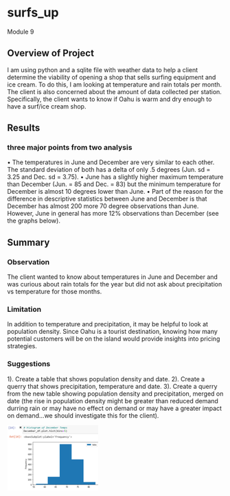 # surfs_up
Module 9

## Overview of Project
I am using python and a sqlite file with weather data to help a client determine 
the viability of opening a shop that sells surfing equipment and ice cream. To do
this, I am looking at temperature and rain totals per month. The client is also
concerned about the amount of data collected per station. Specifically, the client 
wants to know if Oahu is warm and dry enough to have a surf/ice cream shop.

## Results
### three major points from two analysis 
•	The temperatures in June and December are very similar to each other. The standard 
deviation of both has a delta of only .5 degrees (Jun. sd = 3.25 and Dec. sd = 3.75).
•	June has a slightly higher maximum temperature than December (Jun. = 85 and Dec. = 
83) but the minimum temperature for December is almost 10 degrees lower than June.
•	Part of the reason for the difference in descriptive statistics between June and 
December is that December has almost 200 more 70 degree observations than June. However, 
June in general has more 12% observations than December (see the graphs below).  

## Summary
### Observation
The client wanted to know about temperatures in June and December and was curious
about rain totals for the year but did not ask about precipitation vs temperature
for those months. 

### Limitation
In addition to temperature and precipitation, it may be helpful to look at population
density. Since Oahu is a tourist destination, knowing how many potential customers
will be on the island would provide insights into pricing strategies.

### Suggestions
1). Create a table that shows population density and date.
2). Create a querry that shows precipitation, temperature and date.
3). Create a querry from the new table showing population density and
precipitation, merged on date (the rise in population density might be greater than
reduced demand durring rain or may have no effect on demand or may have a greater
impact on demand...we should investigate this for the client).


![alt text](https://github.com/thegreatkeej/surfs_up/blob/main/Resources/Dec_Temps.png)
